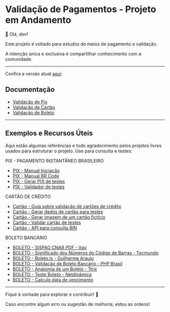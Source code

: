 # Validação de Pagamentos - Projeto em Andamento

👋 Olá, dev!

Este projeto é voltado para estudos de meios de pagamento e validação.

A intenção única e exclusiva é compartilhar conhecimento com a comunidade.

---

Confira a versão atual [aqui](https://thiagokj.github.io/PayCheckBR/)

## Documentação

- [Validação de Pix](assets/docs/pix.md)
- [Validação de Cartão](assets/docs/cartao.md)
- [Validação de Boleto](assets/docs/boleto.md)

---

## Exemplos e Recursos Úteis

Aqui estão algumas referências e todo agradecimento pelos projetos livres usados para estruturar o projeto. Use para consulta e testes:

PIX - PAGAMENTO INSTANTÂNEO BRASILEIRO

- [PIX - Manual Iniciação](https://www.bcb.gov.br/content/estabilidadefinanceira/pix/Regulamento_Pix/II_ManualdePadroesparaIniciacaodoPix.pdf)
- [PIX - Manual BR Code](https://www.bcb.gov.br/content/estabilidadefinanceira/spb_docs/ManualBRCode.pdf)
- [PIX - Gerar PIX de testes](https://www.gerarpix.com.br/)
- [PIX - Validador de testes](https://pix.nascent.com.br/tools/pix-qr-decoder/)

CARTÃO DE CRÉDITO

- [Cartão - Guia sobre validação de cartões de crédito](https://cleilsontechinfo.netlify.app/jekyll/update/2019/12/08/um-guia-completo-para-validar-e-formatar-cartoes-de-credito.html)
- [Cartão - Gerar dados de cartão para testes](https://www.4devs.com.br/gerador_de_numero_cartao_credito)
- [Cartão - Gerar imagem de um cartão fictício](https://dnowdd.github.io/CreditCard-Image-Generator/)
- [Cartão - Validar cartão de testes](https://www.4devs.com.br/validador_numero_cartao_credito)
- [Cartão - API para consulta BIN](https://docs.chargeblast.com/reference/bin-lookup)

BOLETO BANCÁRIO

- [BOLETO - SISPAG CNAB PDF - Itaú](https://download.itau.com.br/bankline/sispag_cnab.pdf)
- [BOLETO - Significado dos Números do Código de Barras - Tecmundo](https://www.tecmundo.com.br/banco/38818-o-que-significa-cada-numero-do-codigo-de-barras-de-um-boleto-ilustracao-.htm)
- [BOLETO - Boleto.js - Guilherme Araujo](https://www.guilhermearaujo.dev/boleto.js/)
- [BOLETO - Validação de Boleto Bancário - PHP Brasil](https://phpbrasil.com/artigo/JwMPBDcWnm36/boleto-bancario-facil-e-simples--parte-2)
- [BOLETO - Anatomia de um Boleto - Ttrix](https://www.ttrix.com/apple/iphone/boletoscan/boletoanatomia.html)
- [BOLETO - Teste Boleto - Netdinâmica](https://www.netdinamica.com.br/boleto/teste-boleto.php)
- [BOLETO - Calculo data de vencimento](https://www.boletobancario-codigodebarras.com/2018/04/data-de-vencimento-e-valor.html)

---

Fique à vontade para explorar e contribuir! 🚀

Caso encontre algum erro ou sugestão de melhoria, estou as ordens!